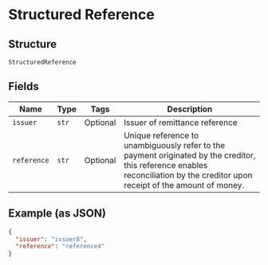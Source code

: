 
# Structured Reference

## Structure

`StructuredReference`

## Fields

| Name | Type | Tags | Description |
|  --- | --- | --- | --- |
| `issuer` | `str` | Optional | Issuer of remittance reference |
| `reference` | `str` | Optional | Unique reference to unambiguously refer to the payment originated by the creditor, this reference enables reconciliation by the creditor upon receipt of the amount of money. |

## Example (as JSON)

```json
{
  "issuer": "issuer8",
  "reference": "reference4"
}
```

